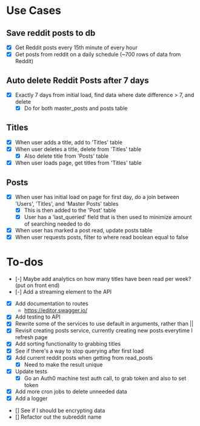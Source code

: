 # Use Cases

## Save reddit posts to db

- [x] Get Reddit posts every 15th minute of every hour
- [x] Get posts from reddit on a daily schedule (~700 rows of data from Reddit)

## Auto delete Reddit Posts after 7 days

- [x] Exactly 7 days from initial load, find data where date difference > 7, and delete
  - [x] Do for both master_posts and posts table

## Titles

- [x] When user adds a title, add to 'Titles' table
- [x] When user deletes a title, delete from 'Titles' table
  - [x] Also delete title from 'Posts' table
- [x] When user loads page, get titles from 'Titles' table

## Posts

- [x] When user has initial load on page for first day, do a join between 'Users', 'Titles', and 'Master Posts' tables
  - [x] This is then added to the 'Post' table
  - [x] User has a 'last_queried' field that is then used to minimize amount of searching needed to do
- [x] When user has marked a post read, update posts table
- [x] When user requests posts, filter to where read boolean equal to false

# To-dos

- [-] Maybe add analytics on how many titles have been read per week? (put on front end)
- [-] Add a streaming element to the API

- [x] Add documentation to routes
  - https://editor.swagger.io/
- [x] Add testing to API
- [x] Rewrite some of the services to use default in arguments, rather than ||
- [x] Revisit creating posts service, currently creating new posts everytime I refresh page
- [x] Add sorting functionality to grabbing titles
- [x] See if there's a way to stop querying after first load
- [x] Add current reddit posts when getting from read_posts
  - [x] Need to make the result unique
- [x] Update tests
  - [x] Go an Auth0 machine test auth call, to grab token and also to set token
- [x] Add more cron jobs to delete unneeded data
- [x] Add a logger

- [] See if I should be encrypting data
- [] Refactor out the subreddit name
